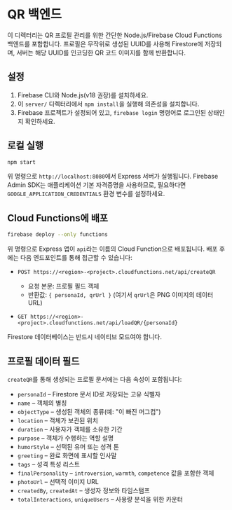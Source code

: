 # QR 백엔드

이 디렉터리는 QR 프로필 관리를 위한 간단한 Node.js/Firebase Cloud Functions 백엔드를 포함합니다. 프로필은 무작위로 생성된 UUID를 사용해 Firestore에 저장되며, 서버는 해당 UUID를 인코딩한 QR 코드 이미지를 함께 반환합니다.

## 설정

1. Firebase CLI와 Node.js(v18 권장)를 설치하세요.
2. 이 `server/` 디렉터리에서 `npm install`을 실행해 의존성을 설치합니다.
3. Firebase 프로젝트가 설정되어 있고, `firebase login` 명령어로 로그인된 상태인지 확인하세요.

## 로컬 실행

```bash
npm start
```

위 명령으로 `http://localhost:8080`에서 Express 서버가 실행됩니다. Firebase Admin SDK는 애플리케이션 기본 자격증명을 사용하므로, 필요하다면 `GOOGLE_APPLICATION_CREDENTIALS` 환경 변수를 설정하세요.

## Cloud Functions에 배포

```bash
firebase deploy --only functions
```

위 명령으로 Express 앱이 `api`라는 이름의 Cloud Function으로 배포됩니다. 배포 후에는 다음 엔드포인트를 통해 접근할 수 있습니다:

* `POST https://<region>-<project>.cloudfunctions.net/api/createQR`

  * 요청 본문: 프로필 필드 객체
  * 반환값: `{ personaId, qrUrl }` (여기서 `qrUrl`은 PNG 이미지의 데이터 URL)
* `GET https://<region>-<project>.cloudfunctions.net/api/loadQR/{personaId}`

Firestore 데이터베이스는 반드시 네이티브 모드여야 합니다.

## 프로필 데이터 필드

`createQR`를 통해 생성되는 프로필 문서에는 다음 속성이 포함됩니다:

* `personaId` – Firestore 문서 ID로 저장되는 고유 식별자
* `name` – 객체의 별칭
* `objectType` – 생성된 객체의 종류(예: "이 빠진 머그컵")
* `location` – 객체가 보관된 위치
* `duration` – 사용자가 객체를 소유한 기간
* `purpose` – 객체가 수행하는 역할 설명
* `humorStyle` – 선택된 유머 또는 성격 톤
* `greeting` – 완료 화면에 표시할 인사말
* `tags` – 성격 특성 리스트
* `finalPersonality` – `introversion`, `warmth`, `competence` 값을 포함한 객체
* `photoUrl` – 선택적 이미지 URL
* `createdBy`, `createdAt` – 생성자 정보와 타임스탬프
* `totalInteractions`, `uniqueUsers` – 사용량 분석을 위한 카운터
